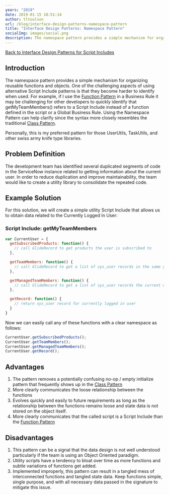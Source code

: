 ```yaml
---
years: "2019"
date: 2019-01-15 18:51:14
author: tltoulson
url: /blog/interface-design-patterns-namespace-pattern
title: "Interface Design Patterns: Namespace Pattern"
socialImg: images/social.png
description: The namespace pattern provides a simple mechanism for organizing reusable functions and objects. Personally, this is my preferred pattern for swiss army knife type Util libraries.
---
```


[Back to Interface Design Patterns for Script Includes][1]

## Introduction

The namespace pattern provides a simple mechanism for organizing reusable functions and objects. One of the challenging aspects of using alternative Script Include patterns is that they become harder to identify when used. For example, if I use the [Function Pattern][2] in a Business Rule it may be challenging for other developers to quickly identify that getMyTeamMembers() refers to a Script Include instead of a function defined in the script or a Global Business Rule. Using the Namespace Pattern can help clarify since the syntax more closely resembles the traditional [Class Pattern][3].

Personally, this is my preferred pattern for those UserUtils, TaskUtils, and other swiss army knife type libraries.

## Problem Definition

The development team has identified several duplicated segments of code in the ServiceNow instance related to getting information about the current user. In order to reduce duplication and improve maintainability, the team would like to create a utility library to consolidate the repeated code.

## Example Solution

For this solution, we will create a simple utility Script Include that allows us to obtain data related to the Currently Logged In User:

### Script Include: getMyTeamMembers

```js
var CurrentUser = {
  getSubscribedProducts: function() {
    // call GlideRecord to get products the user is subscribed to
  },

  getTeamMembers: function() {
    // call GlideRecord to get a list of sys_user records in the same groups
  },

  getManagedTeamMembers: function() {
    // call GlideRecord to get a list of sys_user records the current user manages
  },

  getRecord: function() {
    // return sys_user record for currently logged in user
  }
}
```

Now we can easily call any of these functions with a clear namespace as follows:

```js
CurrentUser.getSubscribedProducts();
CurrentUser.getTeamMembers();
CurrentUser.getManagedTeamMembers();
CurrentUser.getRecord();
```

## Advantages

1. The pattern removes a potentially confusing no-op / empty initialize pattern that frequently shows up in the [Class Pattern][3]
2. More clearly communicates the loose relationship between the functions
3. Evolves quickly and easily to future requirements as long as the relationship between the functions remains loose and state data is not stored on the object  itself.
4. More clearly communicates that the called script is a Script Include than the [Function Pattern][2]

## Disadvantages

1. This pattern can be a signal that the data design is not well understood particularly if the team is using an Object Oriented paradigm.
2. Utility scripts have a tendency to bloat over time as more functions and subtle variations of functions get added.
3. Implemented improperly, this pattern can result in a tangled mess of interconnected functions and tangled state data. Keep functions simple, single purpose, and with all necessary data passed in the signature to mitigate this issue.


[1]: /blog/interface-design-patterns-for-script-includes
[2]: /blog/interface-design-patterns-function-pattern
[3]: /blog/interface-design-patterns-class-pattern
